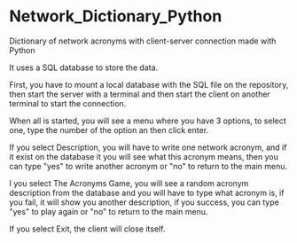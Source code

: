 # Network_Dictionary_Python
Dictionary of network acronyms with client-server connection made with Python 

It uses a SQL database to store the data.

First, you have to mount a local database with the SQL file on the repository, then start
the server with a terminal and then start the client on another terminal to start the connection.

When all is started, you will see a menu where you have 3 options, to select one, type the
number of the option an then click enter.

If you select Description, you will have to write one network acronym, and if it exist on the
database it you will see what this acronym means, then you can type "yes" to write another
acronym or "no" to return to the main menu.

I you select The Acronyms Game, you will see a random acronym description from the database
and you will have to type what acronym is, if you fail, it will show you another description,
if you success, you can type "yes" to play again or "no" to return to the main menu.

If you select Exit, the client will close itself.